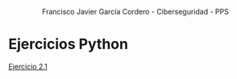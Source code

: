 <p align="center">Francisco Javier García Cordero  - Ciberseguridad  - PPS </p>

# Ejercicios Python
[Ejercicio 2.1](https://github.com/fnitrako/Python/blob/main/ejercicio2.1.py)
